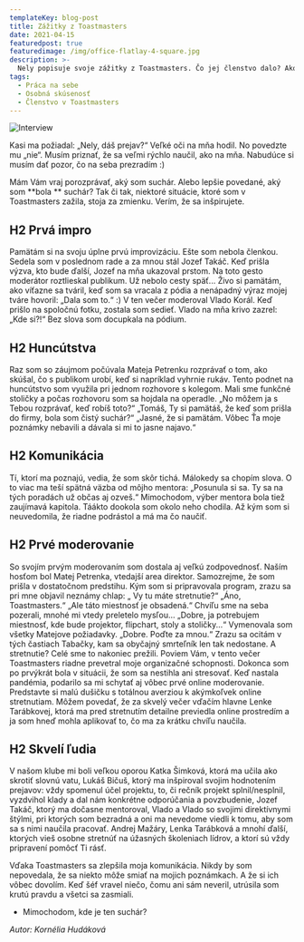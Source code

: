 ```yaml
---
templateKey: blog-post
title: Zážitky z Toastmasters
date: 2021-04-15
featuredpost: true
featuredimage: /img/office-flatlay-4-square.jpg
description: >-
  Nely popisuje svoje zážitky z Toastmasters. Čo jej členstvo dalo? Ako jej pomohlo v živote?
tags:
  - Práca na sebe
  - Osobná skúsenosť
  - Členstvo v Toastmasters
---
```

![Interview](/img/office-flatlay-4-cropped.jpg)

Kasi ma požiadal: „Nely, dáš prejav?“
Veľké oči na mňa hodil. No povedzte mu „nie“.
Musím priznať, že sa veľmi rýchlo naučil, ako na mňa. Nabudúce si musím dať pozor, čo na seba prezradím :)

Mám Vám vraj porozprávať, aký som suchár. Alebo lepšie povedané, aký som **bola ** suchár?
Tak či tak, niektoré situácie, ktoré som v Toastmasters zažila, stoja za zmienku. Verím, že sa inšpirujete.

## H2 Prvá impro
Pamätám si na svoju úplne prvú improvizáciu. Ešte som nebola členkou. Sedela som v poslednom rade a za mnou stál Jozef Takáč. Keď prišla výzva, kto bude ďalší, Jozef na mňa ukazoval prstom. Na toto gesto moderátor roztlieskal publikum. Už nebolo cesty späť...
Živo si pamätám, ako víťazne sa tváril, keď som sa vracala z pódia a nenápadný výraz mojej tváre hovoril: „Dala som to.“ :)
V ten večer moderoval Vlado Korál. Keď prišlo na spoločnú fotku, zostala som sedieť. Vlado na mňa krivo zazrel: „Kde si?!“ Bez slova som docupkala na pódium.

## H2 Huncútstva
Raz som so záujmom počúvala Mateja Petrenku rozprávať o tom, ako skúšal, čo s publikom urobí, keď si napríklad vyhrnie rukáv. Tento podnet na huncútstvo som využila pri jednom rozhovore s kolegom. Mali sme funkčné stoličky a počas rozhovoru som sa hojdala na operadle.
„No môžem ja s Tebou rozprávať, keď robíš toto?“
„Tomáš, Ty si pamätáš, že keď som prišla do firmy, bola som čistý suchár?“
„Jasné, že si pamätám. Vôbec Ťa moje poznámky nebavili a dávala si mi to jasne najavo.“

## H2 Komunikácia
Tí, ktorí ma poznajú, vedia, že som skôr tichá. Málokedy sa chopím slova. O to viac ma teší spätná väzba od môjho mentora: „Posunula si sa. Ty sa na tých poradách už občas aj ozveš.“
Mimochodom, výber mentora bola tiež zaujímavá kapitola. Táákto dookola som okolo neho chodila. Až kým som si neuvedomila, že riadne podrástol a má ma čo naučiť.

## H2 Prvé moderovanie
So svojím prvým moderovaním som dostala aj veľkú zodpovednosť. Naším hosťom bol Matej Petrenka, vtedajší area direktor. Samozrejme, že som prišla v dostatočnom predstihu. Kým som si pripravovala program, zrazu sa pri mne objavil neznámy chlap:
„ Vy tu máte stretnutie?“
„Áno, Toastmasters.“
„Ale táto miestnosť je obsadená.“
Chvíľu sme na seba pozerali, mnohé mi vtedy preletelo mysľou… „Dobre, ja potrebujem miestnosť, kde bude projektor, flipchart, stoly a stoličky...“ Vymenovala som všetky Matejove požiadavky.
„Dobre. Poďte za mnou.“ Zrazu sa ocitám v tých častiach Tabačky, kam sa obyčajný smrteľník len tak nedostane. A stretnutie? Celé sme to nakoniec prežili. Poviem Vám, v tento večer Toastmasters riadne prevetral moje organizačné schopnosti. Dokonca som po prvýkrát bola v situácii, že som sa nestihla ani stresovať.
Keď nastala pandémia, podarilo sa mi schytať aj vôbec prvé online moderovanie. Predstavte si malú dušičku s totálnou averziou k akýmkoľvek online stretnutiam. Môžem povedať, že za skvelý večer vďačím hlavne Lenke Tarábkovej, ktorá ma pred stretnutím detailne previedla online prostredím a ja som hneď mohla aplikovať to, čo ma za krátku chvíľu naučila.

## H2 Skvelí ľudia
V našom klube mi boli veľkou oporou Katka Šimková, ktorá ma učila ako skrotiť slovnú vatu, Lukáš Bičuš, ktorý ma inšpiroval svojim hodnotením prejavov: vždy spomenul účel projektu, to, či rečník projekt splnil/nesplnil, vyzdvihol klady a dal nám konkrétne odporúčania a povzbudenie, Jozef Takáč, ktorý ma dočasne mentoroval, Vlado a Vlado so svojimi direktívnymi štýlmi, pri ktorých som bezradná a oni ma nevedome viedli k tomu, aby som sa s nimi naučila pracovať. Andrej Mažáry, Lenka Tarábková a mnohí ďalší, ktorých vieš osobne stretnúť na úžasných školeniach lídrov, a ktorí sú vždy pripravení pomôcť Ti rásť.

Vďaka Toastmasters sa zlepšila moja komunikácia. Nikdy by som nepovedala, že sa niekto môže smiať na mojich poznámkach. A že si ich vôbec dovolím. Keď šéf vravel niečo, čomu ani sám neveril, utrúsila som krutú pravdu a všetci sa zasmiali. 

- Mimochodom, kde je ten suchár?

*Autor: Kornélia Hudáková*
